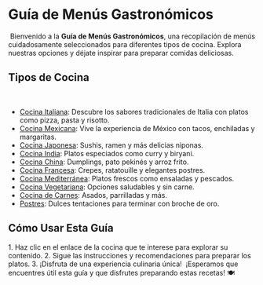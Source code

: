 # Guía de Menús Gastronómicos
​
Bienvenido a la **Guía de Menús Gastronómicos**, una recopilación de menús cuidadosamente seleccionados para diferentes tipos de cocina. Explora nuestras opciones y déjate inspirar para preparar comidas deliciosas.
​
## Tipos de Cocina
​
- [Cocina Italiana](menus/Italiana.md): Descubre los sabores tradicionales de Italia con platos como pizza, pasta y risotto.
- [Cocina Mexicana](menus/mexicana.md): Vive la experiencia de México con tacos, enchiladas y margaritas.
- [Cocina Japonesa](menus/Japonesa.md): Sushis, ramen y más delicias niponas.
- [Cocina India](menus/India.md): Platos especiados como curry y biryani.
- [Cocina China](menus/China.md): Dumplings, pato pekinés y arroz frito.
- [Cocina Francesa](menus/Francesa.md): Crepes, ratatouille y elegantes postres.
- [Cocina Mediterránea](menus/Mediterránea.md): Platos frescos como ensaladas y pescados.
- [Cocina Vegetariana](menus/Vegetariana.md): Opciones saludables y sin carne.
- [Cocina de Carnes](menus/Carnes.md): Asados, parrilladas y más.
- [Postres](menus/Postres.md): Dulces tentaciones para terminar con broche de oro.
​
## Cómo Usar Esta Guía
​1. Haz clic en el enlace de la cocina que te interese para explorar su contenido.
2. Sigue las instrucciones y recomendaciones para preparar los platos.
3. ¡Disfruta de una experiencia culinaria única!
​
¡Esperamos que encuentres útil esta guía y que disfrutes preparando estas recetas! 🍽️